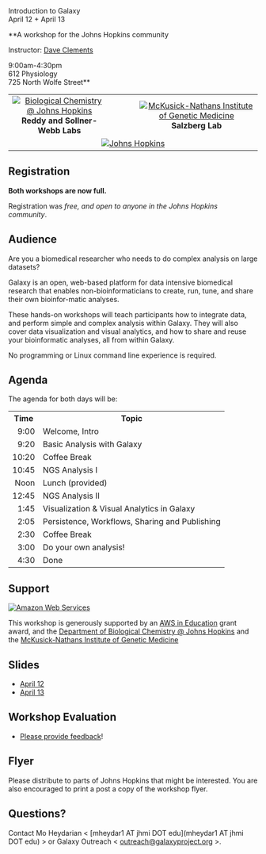 <div class='center'>
<div class='title'>Introduction to Galaxy<br />April 12 + April 13</div>

**A workshop for the Johns Hopkins community

Instructor: [Dave Clements](../../DaveClements)

9:00am-4:30pm<br />
612 Physiology<br />
725 North Wolfe Street**

<table>
  <tr>
    <td style=" border: none; text-align: center; vertical-align: middle;"> <a href='http://biolchem.bs.jhmi.edu/'><img src='/Images/Logos/JohnsHopkinsBioChem.png' alt='Biological Chemistry @ Johns Hopkins'  /></a><br /><strong>Reddy and Sollner-Webb Labs</strong> </td>
    <td style=" border: none; text-align: center; vertical-align: middle; width: 10%;"> </td>
    <td style=" border: none; text-align: center; vertical-align: middle;"> <a href='http://www.hopkinsmedicine.org/geneticmedicine/'><img src='/Images/Logos/JohnsHopkinsIGM.png' alt='McKusick-Nathans Institute of Genetic Medicine'  /></a><br /><strong>Salzberg Lab</strong> </td>
  </tr>
  <tr>
    <td colspan=3 style=" border: none; text-align: center; vertical-align: middle;"> <a href='http://jhmi.edu/'><img src='/Images/Logos/JohnsHopkins.png' alt='Johns Hopkins'  /></a> </td>
  </tr>
</table>


</div>

## Registration

**Both workshops are now full.**

Registration was *free, and open to anyone in the Johns Hopkins community*.  

## Audience
Are you a biomedical researcher who needs to do complex analysis on large datasets?

Galaxy is an open, web-based platform for data intensive biomedical research that enables non-bioinformaticians to create, run, tune, and share their own bioinfor-matic analyses.

These hands-on workshops will teach participants how to integrate data, and perform simple and complex analysis within Galaxy.  They will also cover data visualization and visual analytics, and how to share and reuse your bioinformatic analyses, all from within Galaxy.

No programming or Linux command line experience is required.

## Agenda

The agenda for both days will be:

<table>
  <tr class="th" >
    <th> Time </th>
    <th> Topic </th>
  </tr>
  <tr>
    <td style=" text-align: right;"> 9:00 </td>
    <td> Welcome, Intro </td>
  </tr>
  <tr>
    <td style=" text-align: right;"> 9:20 </td>
    <td> Basic Analysis with Galaxy </td>
  </tr>
  <tr>
    <td style=" text-align: right;"> 10:20 </td>
    <td> Coffee Break </td>
  </tr>
  <tr>
    <td style=" text-align: right;"> 10:45 </td>
    <td> NGS Analysis I </td>
  </tr>
  <tr>
    <td style=" text-align: right;"> Noon  </td>
    <td> Lunch (provided) </td>
  </tr>
  <tr>
    <td style=" text-align: right;"> 12:45 </td>
    <td> NGS Analysis II </td>
  </tr>
  <tr>
    <td style=" text-align: right;"> 1:45 </td>
    <td> Visualization & Visual Analytics in Galaxy </td>
  </tr>
  <tr>
    <td style=" text-align: right;"> 2:05 </td>
    <td> Persistence, Workflows, Sharing and Publishing </td>
  </tr>
  <tr>
    <td style=" text-align: right;"> 2:30 </td>
    <td> Coffee Break </td>
  </tr>
  <tr>
    <td style=" text-align: right;"> 3:00 </td>
    <td> Do your own analysis! </td>
  </tr>
  <tr>
    <td style=" text-align: right;"> 4:30 </td>
    <td> Done </td>
  </tr>
</table>


## Support
<div class='right'><a href='http://aws.amazon.com/'><img src='/Images/Logos/AWSLogo.png' alt='Amazon Web Services' /></a></div>

This workshop is generously supported by an [AWS in Education](http://aws.amazon.com/education/) grant award, and the [Department of Biological Chemistry @ Johns Hopkins](http://biolchem.bs.jhmi.edu/) and the [McKusick-Nathans Institute of Genetic Medicine](http://www.hopkinsmedicine.org/geneticmedicine)

## Slides

* [April 12](ATTACHMENT_URLDocuments/Presentations/2012JohnsHopkinsWorkshops.pdf)
* [April 13](ATTACHMENT_URLDocuments/Presentations/2012JohnsHopkinsWorkshop0413.pdf)

## Workshop Evaluation
* [Please provide feedback](https://docs.google.com/spreadsheet/viewform?formkey=dERkM2RSRUgtdHBnckFSS2U0YVd5bGc6MA#gid=0)!

## Flyer

<div class='right'><a href='/attachment:JohnsHopkinsGalaxy2012.pdf'><img src='/JohnsHopkinsGalaxy2012Thumb.png' alt=''  /></a></div>
Please distribute to parts of Johns Hopkins that might be interested.  You are also encouraged to print a post a copy of the workshop flyer.

## Questions?

Contact Mo Heydarian < [mheydar1 AT jhmi DOT edu](mheydar1 AT jhmi DOT edu) > or Galaxy Outreach < [outreach@galaxyproject.org](outreach@galaxyproject.org) >.
